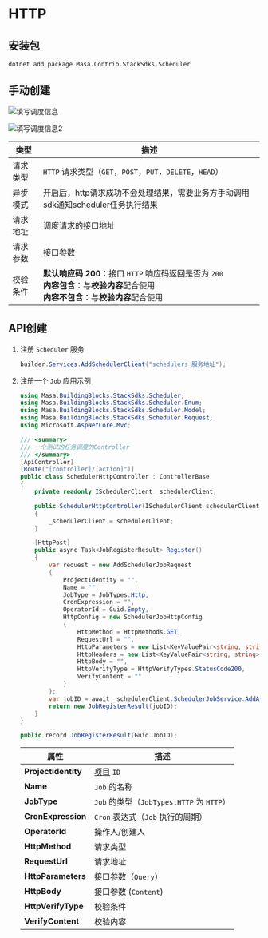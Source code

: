 ﻿# HTTP

## 安装包

```shell 终端
dotnet add package Masa.Contrib.StackSdks.Scheduler
```

## 手动创建

![填写调度信息](https://cdn.masastack.com/stack/doc/scheduler/scheduler_job_base.png)

![填写调度信息2](https://cdn.masastack.com/stack/doc/scheduler/scheduler_job_http.png)

| 类型     | 描述                                                                                                                                  |
|----------|---------------------------------------------------------------------------------------------------------------------------------------|
| 请求类型 | `HTTP` 请求类型（`GET`，`POST`，`PUT`，`DELETE`，`HEAD`）                                                                             |
| 异步模式 | 开启后，http请求成功不会处理结果，需要业务方手动调用sdk通知scheduler任务执行结果                                                      |
| 请求地址 | 调度请求的接口地址                                                                                                                    |
| 请求参数 | 接口参数                                                                                                                              |
| 校验条件 | **默认响应码 200**：接口 `HTTP` 响应码返回是否为 `200` <br/> **内容包含**：与**校验内容**配合使用<br/> **内容不包含**：与**校验内容**配合使用 |

## API创建
1. 注册 `Scheduler` 服务

   ```csharp Program.cs
   builder.Services.AddSchedulerClient("schedulers 服务地址");
   ```

2. 注册一个 `Job` 应用示例

   ```csharp
   using Masa.BuildingBlocks.StackSdks.Scheduler;
   using Masa.BuildingBlocks.StackSdks.Scheduler.Enum;
   using Masa.BuildingBlocks.StackSdks.Scheduler.Model;
   using Masa.BuildingBlocks.StackSdks.Scheduler.Request;
   using Microsoft.AspNetCore.Mvc;
   
   /// <summary>
   /// 一个测试的任务调度的Controller
   /// </summary>
   [ApiController]
   [Route("[controller]/[action]")]
   public class SchedulerHttpController : ControllerBase
   {
       private readonly ISchedulerClient _schedulerClient;
   
       public SchedulerHttpController(ISchedulerClient schedulerClient)
       {
           _schedulerClient = schedulerClient;
       }
   
       [HttpPost]
       public async Task<JobRegisterResult> Register()
       {
           var request = new AddSchedulerJobRequest
           {
               ProjectIdentity = "",
               Name = "",
               JobType = JobTypes.Http,
               CronExpression = "",
               OperatorId = Guid.Empty,
               HttpConfig = new SchedulerJobHttpConfig
               {
                   HttpMethod = HttpMethods.GET,
                   RequestUrl = "",
                   HttpParameters = new List<KeyValuePair<string, string>>(),
                   HttpHeaders = new List<KeyValuePair<string, string>>(),
                   HttpBody = "",
                   HttpVerifyType = HttpVerifyTypes.StatusCode200,
                   VerifyContent = ""
               }
           };
           var jobID = await _schedulerClient.SchedulerJobService.AddAsync(request);
           return new JobRegisterResult(jobID);
       }
   } 
   
   public record JobRegisterResult(Guid JobID);
   ```

   | 属性                | 描述                                      |
   |---------------------|-------------------------------------------|
   | **ProjectIdentity** | [项目](stack/pm/introduce) `ID`           |
   | **Name**            | `Job` 的名称                              |
   | **JobType**         | `Job` 的类型（`JobTypes.HTTP` 为 `HTTP`） |
   | **CronExpression**  | `Cron` 表达式（`Job` 执行的周期）         |
   | **OperatorId**      | 操作人/创建人                             |
   | **HttpMethod**      | 请求类型                                  |
   | **RequestUrl**      | 请求地址                                  |
   | **HttpParameters**  | 接口参数（`Query`）                       |
   | **HttpBody**        | 接口参数 (`Content`)                      |
   | **HttpVerifyType**  | 校验条件                                  |
   | **VerifyContent**   | 校验内容                                  |
